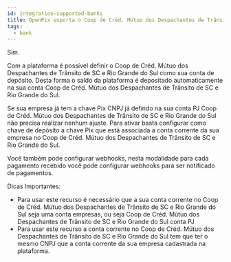 ```yaml
---
id: integration-supported-banks
title: OpenPix suporta o Coop de Créd. Mútuo dos Despachantes de Trânsito de SC e Rio Grande do Sul ?
tags:
  - bank
---
```


Sim.

Com a plataforma é possível definir o Coop de Créd. Mútuo dos Despachantes de Trânsito de SC e Rio Grande do Sul como sua conta de depósito. Desta forma o saldo da plataforma é depositado automaticamente na sua conta Coop de Créd. Mútuo dos Despachantes de Trânsito de SC e Rio Grande do Sul.

Se sua empresa já tem a chave Pix CNPJ já defindo na sua conta PJ Coop de Créd. Mútuo dos Despachantes de Trânsito de SC e Rio Grande do Sul não precisa realizar nenhum ajuste. Para ativar basta configurar como chave de depósito a chave Pix que está associada a conta corrente da sua empresa no Coop de Créd. Mútuo dos Despachantes de Trânsito de SC e Rio Grande do Sul.

Você também pode configurar webhooks, nesta modalidade para cada pagamento recebido você pode configurar webhooks para ser notificado de pagamentos.

Dicas Importantes:

- Para usar este recurso é necessário que a sua conta corrente no Coop de Créd. Mútuo dos Despachantes de Trânsito de SC e Rio Grande do Sul seja uma conta empresas, ou seja Coop de Créd. Mútuo dos Despachantes de Trânsito de SC e Rio Grande do Sul conta PJ
- Para usar este recurso a conta corrente no Coop de Créd. Mútuo dos Despachantes de Trânsito de SC e Rio Grande do Sul tem que ter o mesmo CNPJ que a conta corrente da sua empresa cadastrada na plataforma.
